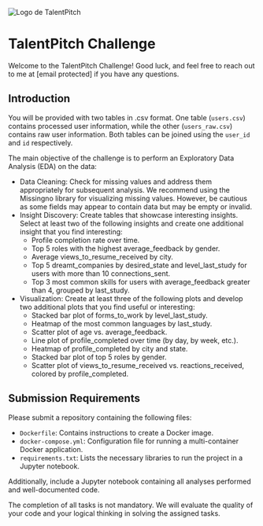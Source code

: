 ![Logo de TalentPitch](https://www.talentpitch.co/themes/talentpitch/img/logo.png)
# TalentPitch Challenge

Welcome to the TalentPitch Challenge! Good luck, and feel free to reach out to me at [email protected] if you have any questions.

## Introduction

You will be provided with two tables in .csv format. One table (`users.csv`) contains processed user information, while the other (`users_raw.csv`) contains raw user information. Both tables can be joined using the `user_id` and `id` respectively.

The main objective of the challenge is to perform an Exploratory Data Analysis (EDA) on the data:

- Data Cleaning: Check for missing values and address them appropriately for subsequent analysis. We recommend using the Missingno library for visualizing missing values. However, be cautious as some fields may appear to contain data but may be empty or invalid.
- Insight Discovery: Create tables that showcase interesting insights. Select at least two of the following insights and create one additional insight that you find interesting:
  - Profile completion rate over time.
  - Top 5 roles with the highest average_feedback by gender.
  - Average views_to_resume_received by city.
  - Top 5 dreamt_companies by desired_state and level_last_study for users with more than 10 connections_sent.
  - Top 3 most common skills for users with average_feedback greater than 4, grouped by last_study.
- Visualization: Create at least three of the following plots and develop two additional plots that you find useful or interesting:
  - Stacked bar plot of forms_to_work by level_last_study.
  - Heatmap of the most common languages by last_study.
  - Scatter plot of age vs. average_feedback.
  - Line plot of profile_completed over time (by day, by week, etc.).
  - Heatmap of profile_completed by city and state.
  - Stacked bar plot of top 5 roles by gender.
  - Scatter plot of views_to_resume_received vs. reactions_received, colored by profile_completed.

## Submission Requirements

Please submit a repository containing the following files:

- `Dockerfile`: Contains instructions to create a Docker image.
- `docker-compose.yml`: Configuration file for running a multi-container Docker application.
- `requirements.txt`: Lists the necessary libraries to run the project in a Jupyter notebook.

Additionally, include a Jupyter notebook containing all analyses performed and well-documented code.

The completion of all tasks is not mandatory. We will evaluate the quality of your code and your logical thinking in solving the assigned tasks.
